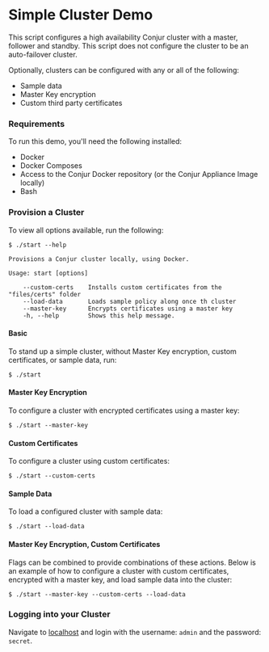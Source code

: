 # Simple Cluster Demo

This script configures a high availability Conjur cluster with a master, follower and standby. This script does not configure the cluster to be an auto-failover cluster. 

Optionally, clusters can be configured with any or all of the following:

- Sample data
- Master Key encryption
- Custom third party certificates


### Requirements

To run this demo, you'll need the following installed:

- Docker
- Docker Composes
- Access to the Conjur Docker repository (or the Conjur Appliance Image locally)
- Bash

### Provision a Cluster

To view all options available, run the following:

```
$ ./start --help

Provisions a Conjur cluster locally, using Docker.

Usage: start [options]

    --custom-certs    Installs custom certificates from the "files/certs" folder
    --load-data       Loads sample policy along once th cluster
    --master-key      Encrypts certificates using a master key
    -h, --help        Shows this help message.

```

#### Basic

To stand up a simple cluster, without Master Key encryption, custom certificates, or sample data, run:
```
$ ./start
```

#### Master Key Encryption
To configure a cluster with encrypted certificates using a master key:

```
$ ./start --master-key
```

#### Custom Certificates
To configure a cluster using custom certificates:

```
$ ./start --custom-certs
```

#### Sample Data
To load a configured cluster with sample data:
```
$ ./start --load-data
```

#### Master Key Encryption, Custom Certificates
Flags can be combined to provide combinations of these actions. Below is an example of how to configure a cluster with custom certificates, encrypted with a master key, and load sample data into the cluster:

```
$ ./start --master-key --custom-certs --load-data
```

### Logging into your Cluster
Navigate to [localhost](https://localhost) and login with the username: `admin`
and the password: `secret`.
